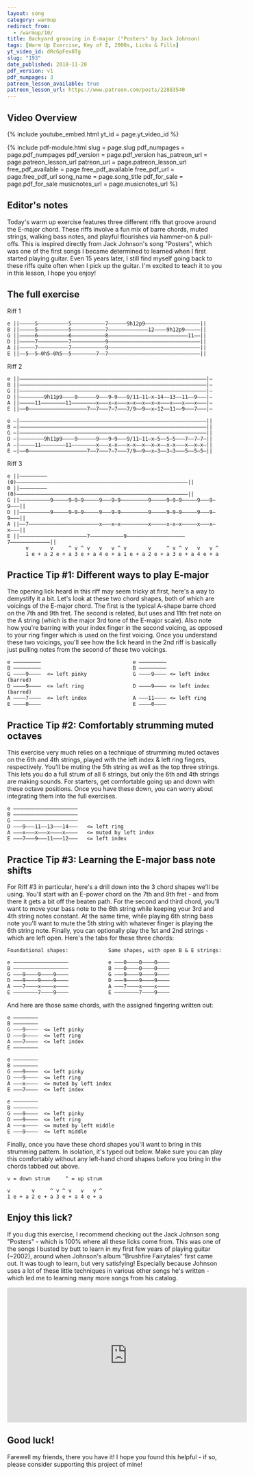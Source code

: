 ```yaml
---
layout: song
category: warmup
redirect_from:
  - /warmup/10/
title: Backyard grooving in E-major ("Posters" by Jack Johnson)
tags: [Warm Up Exercise, Key of E, 2000s, Licks & Fills]
yt_video_id: dRcGpFex8Tg
slug: "193"
date_published: 2018-11-20
pdf_version: v1
pdf_numpages: 3
patreon_lesson_available: true
patreon_lesson_url: https://www.patreon.com/posts/22883540
---
```


## Video Overview

{% include youtube_embed.html yt_id = page.yt_video_id %}
<!-- Coming soon... -->

{% include pdf-module.html slug = page.slug pdf_numpages = page.pdf_numpages pdf_version = page.pdf_version has_patreon_url = page.patreon_lesson_url patreon_url = page.patreon_lesson_url free_pdf_available = page.free_pdf_available free_pdf_url = page.free_pdf_url song_name = page.song_title pdf_for_sale = page.pdf_for_sale musicnotes_url = page.musicnotes_url %}

## Editor's notes

Today's warm up exercise features three different riffs that groove around the E-major chord. These riffs involve a fun mix of barre chords, muted strings, walking bass notes, and playful flourishes via hammer-on & pull-offs. This is inspired directly from Jack Johnson's song "Posters", which was one of the first songs I became determined to learned when I first started playing guitar. Even 15 years later, I still find myself going back to these riffs quite often when I pick up the guitar. I'm excited to teach it to you in this lesson, I hope you enjoy!

## The full exercise

Riff 1

    e ||–––––5––––––––––5–––––––––––7––––––9h12p9––––––––––––––––––||
    B ||–––––5––––––––––5–––––––––––7–––––––––––––12––––9h12p9–––––||
    G ||–––––6––––––––––6–––––––––––8––––––––––––––––––––––––––11––||
    D ||–––––7––––––––––7–––––––––––9––––––––––––––––––––––––––––––||
    A ||–––––7––––––––––7–––––––––––9––––––––––––––––––––––––––––––||
    E ||––5––5—0h5–0h5––5––––––––7––7––––––––––––––––––––––––––––––||

Riff 2

    e ||–––––––––––––––––––––––––––––––––––––––––––––––––––––––––––––|–
    B ||–––––––––––––––––––––––––––––––––––––––––––––––––––––––––––––|–
    G ||–––––––––––––––––––––––––––––––––––––––––––––––––––––––––––––|–
    D ||––––––––9h11p9––––9––––––9–––9–9–––9/11–11–x–14––13––11––9–––|–
    A ||–––––11––––––––11––––––––x–––x–x–––x–x––x––x–x–––x–––x–––x–––|–
    E ||––0–––––––––––––––––––7––7–––7–7–––7/9—–9––x–12––11––9–––7–––|–

    e –|–––––––––––––––––––––––––––––––––––––––––––––––––––––––––––––||
    B –|–––––––––––––––––––––––––––––––––––––––––––––––––––––––––––––||
    G –|–––––––––––––––––––––––––––––––––––––––––––––––––––––––––––––||
    D –|––––––––9h11p9––––9––––––9–––9–9–––9/11–11–x–5––5–5–––7––7–7–||
    A –|–––––11––––––––11––––––––x–––x–x–––x–x––x––x–x––x–x–––x––x–x–||
    E –|––0–––––––––––––––––––7––7–––7–7–––7/9—–9––x–3––3–3–––5––5–5–||

Riff 3

    e ||–––––––––(0)––––––––––––––––––––––––––––––––––––––––––––––––––––––––||
    B ||–––––––––(0)––––––––––––––––––––––––––––––––––––––––––––––––––––––––||
    G ||––––––––––9–––––9–9–9–––––9–––9–9–––––––––9–––––9–9–9–––––9–––9–9–––||
    D ||––––––––––9–––––9–9–9–––––9–––9–9–––––––––9–––––9–9–9–––––9–––9–9–––||
    A ||––7–––––––––––––––––––––––x–––x–x–––––––––x–––––x–x–x–––––x–––x–x–––||
    E ||—–––––––––––––––––––––7–––––––––––9–––––––––––––––––––7–––––––––––––||
          v       v     ^ v ^ v   v   v ^ v       v     ^ v ^ v   v   v ^
          1 e + a 2 e + a 3 e + a 4 e + a 1 e + a 2 e + a 3 e + a 4 e + a

## Practice Tip #1: Different ways to play E-major

The opening lick heard in this riff may seem tricky at first, here's a way to demystify it a bit. Let's look at these two chord shapes, both of which are voicings of the E-major chord. The first is the typical A-shape barre chord on the 7th and 9th fret. The second is related, but uses and 11th fret note on the A string (which is the major 3rd tone of the E-major scale). Also note how you're barring with your index finger in the second voicing, as opposed to your ring finger which is used on the first voicing. Once you understand these two voicings, you'll see how the lick heard in the 2nd riff is basically just pulling notes from the second of these two voicings.

    e –––––––––                              e –––––––––
    B –––––––––                              B –––––––––
    G ––––9––––  <= left pinky               G ––––9–––– <= left index (barred)
    D ––––9––––  <= left ring                D ––––9–––– <= left index (barred)
    A ––––7––––  <= left index               A –––11–––– <= left ring
    E ––––0––––                              E ––––0––––

## Practice Tip #2: Comfortably strumming muted octaves

This exercise very much relies on a technique of strumming muted octaves on the 6th and 4th strings, played with the left index & left ring fingers, respectively. You'll be muting the 5th string as well as the top three strings. This lets you do a full strum of all 6 strings, but only the 6th and 4th strings are making sounds. For starters, get comfortable going up and down with these octave positions. Once you have these down, you can worry about integrating them into the full exercises.

    e –––––––––––––––––––––
    B –––––––––––––––––––––
    G –––––––––––––––––––––
    D –––9–––11––13–––14–––   <= left ring
    A –––x–––x–––x––––x––––   <= muted by left index
    E –––7–––9–––11–––12–––   <= left index

## Practice Tip #3: Learning the E-major bass note shifts

For Riff #3 in particular, here's a drill down into the 3 chord shapes we'll be using. You'll start with an E-power chord on the 7th and 9th fret - and from there it gets a bit off the beaten path. For the second and third chord, you'll want to move your bass note to the 6th string while keeping your 3rd and 4th string notes constant. At the same time, while playing 6th string bass note you'll want to mute the 5th string with whatever finger is playing the 6th string note. Finally, you can optionally play the 1st and 2nd strings - which are left open. Here's the tabs for these three chords:

    Foundational shapes:             Same shapes, with open B & E strings:

    e ––––––––––––––––––             e –––0––––0––––0––––
    B ––––––––––––––––––             B –––0––––0––––0––––
    G –––9––––9––––9––––             G –––9––––9––––9––––
    D –––9––––9––––9––––             D –––9––––9––––9––––
    A –––7––––x––––x––––             A –––7––––x––––x––––
    E —–––––––7––––9––––             E —–––––––7––––9––––

And here are those same chords, with the assigned fingering written out:

    e ––––––––              
    B ––––––––               
    G –––9––––  <= left pinky
    D –––9––––  <= left ring
    A –––7––––  <= left index
    E —–––––––               

    e ––––––––              
    B ––––––––               
    G –––9––––  <= left pinky
    D –––9––––  <= left ring
    A –––x––––  <= muted by left index
    E —––7––––  <= left index             

    e ––––––––              
    B ––––––––               
    G –––9––––  <= left pinky
    D –––9––––  <= left ring
    A –––x––––  <= muted by left middle
    E —––9––––  <= left middle

Finally, once you have these chord shapes you'll want to bring in this strumming pattern. In isolation, it's typed out below. Make sure you can play this comfortably without any left-hand chord shapes before you bring in the chords tabbed out above.

    v = down strum     ^ = up strum

    v       v     ^ v ^ v   v   v ^
    1 e + a 2 e + a 3 e + a 4 e + a

## Enjoy this lick?

If you dug this exercise, I recommend checking out the Jack Johnson song "Posters" - which is 100% where all these licks come from. This was one of the songs I busted by butt to learn in my first few years of playing guitar (~2002), around when Johnson's album "Brushfire Fairytales" first came out. It was tough to learn, but very satisfying! Especially because Johnson uses a lot of these little techniques in various other songs he's written - which led me to learning many more songs from his catalog.

<iframe width="560" height="315" src="https://www.youtube.com/embed/QL8o5-sxBgM" frameborder="0" allow="accelerometer; autoplay; encrypted-media; gyroscope; picture-in-picture" allowfullscreen></iframe>

## Good luck!

Farewell my friends, there you have it! I hope you found this helpful - if so, please consider supporting this project of mine!
